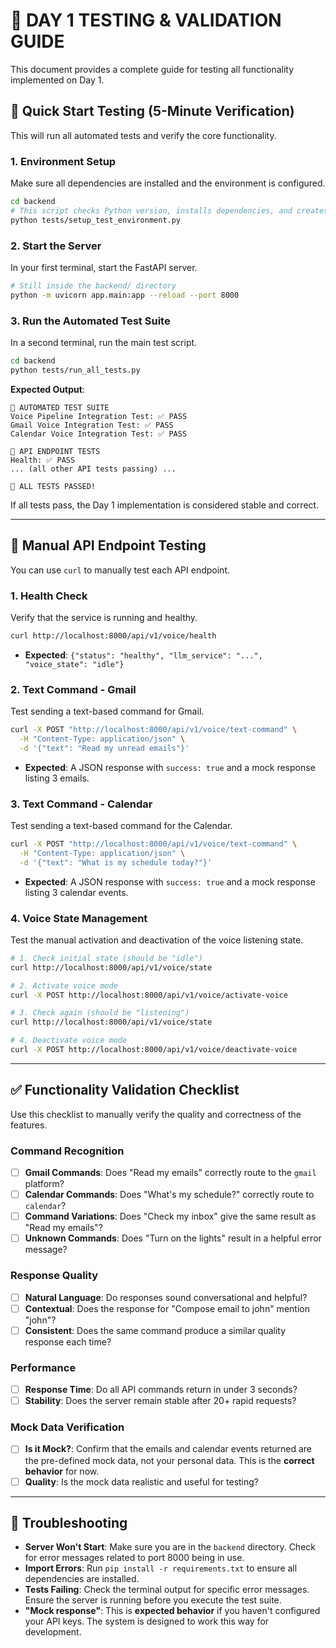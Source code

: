 # 🧪 DAY 1 TESTING & VALIDATION GUIDE

This document provides a complete guide for testing all functionality implemented on Day 1.

## 🚀 **Quick Start Testing (5-Minute Verification)**

This will run all automated tests and verify the core functionality.

### **1. Environment Setup**

Make sure all dependencies are installed and the environment is configured.

```bash
cd backend
# This script checks Python version, installs dependencies, and creates a mock .env file.
python tests/setup_test_environment.py
```

### **2. Start the Server**

In your first terminal, start the FastAPI server.

```bash
# Still inside the backend/ directory
python -m uvicorn app.main:app --reload --port 8000
```

### **3. Run the Automated Test Suite**

In a second terminal, run the main test script.

```bash
cd backend
python tests/run_all_tests.py
```

**Expected Output**:
```
🧪 AUTOMATED TEST SUITE
Voice Pipeline Integration Test: ✅ PASS
Gmail Voice Integration Test: ✅ PASS
Calendar Voice Integration Test: ✅ PASS

🧪 API ENDPOINT TESTS
Health: ✅ PASS
... (all other API tests passing) ...

🎉 ALL TESTS PASSED!
```
If all tests pass, the Day 1 implementation is considered stable and correct.

---

## 🔗 **Manual API Endpoint Testing**

You can use `curl` to manually test each API endpoint.

### **1. Health Check**

Verify that the service is running and healthy.

```bash
curl http://localhost:8000/api/v1/voice/health
```
-   **Expected**: `{"status": "healthy", "llm_service": "...", "voice_state": "idle"}`

### **2. Text Command - Gmail**

Test sending a text-based command for Gmail.

```bash
curl -X POST "http://localhost:8000/api/v1/voice/text-command" \
  -H "Content-Type: application/json" \
  -d '{"text": "Read my unread emails"}'
```
-   **Expected**: A JSON response with `success: true` and a mock response listing 3 emails.

### **3. Text Command - Calendar**

Test sending a text-based command for the Calendar.

```bash
curl -X POST "http://localhost:8000/api/v1/voice/text-command" \
  -H "Content-Type: application/json" \
  -d '{"text": "What is my schedule today?"}'
```
-   **Expected**: A JSON response with `success: true` and a mock response listing 3 calendar events.

### **4. Voice State Management**

Test the manual activation and deactivation of the voice listening state.

```bash
# 1. Check initial state (should be "idle")
curl http://localhost:8000/api/v1/voice/state

# 2. Activate voice mode
curl -X POST http://localhost:8000/api/v1/voice/activate-voice

# 3. Check again (should be "listening")
curl http://localhost:8000/api/v1/voice/state

# 4. Deactivate voice mode
curl -X POST http://localhost:8000/api/v1/voice/deactivate-voice
```

---

## ✅ **Functionality Validation Checklist**

Use this checklist to manually verify the quality and correctness of the features.

### **Command Recognition**
-   [ ] **Gmail Commands**: Does "Read my emails" correctly route to the `gmail` platform?
-   [ ] **Calendar Commands**: Does "What's my schedule?" correctly route to `calendar`?
-   [ ] **Command Variations**: Does "Check my inbox" give the same result as "Read my emails"?
-   [ ] **Unknown Commands**: Does "Turn on the lights" result in a helpful error message?

### **Response Quality**
-   [ ] **Natural Language**: Do responses sound conversational and helpful?
-   [ ] **Contextual**: Does the response for "Compose email to john" mention "john"?
-   [ ] **Consistent**: Does the same command produce a similar quality response each time?

### **Performance**
-   [ ] **Response Time**: Do all API commands return in under 3 seconds?
-   [ ] **Stability**: Does the server remain stable after 20+ rapid requests?

### **Mock Data Verification**
-   [ ] **Is it Mock?**: Confirm that the emails and calendar events returned are the pre-defined mock data, not your personal data. This is the **correct behavior** for now.
-   [ ] **Quality**: Is the mock data realistic and useful for testing?

---

## 🔧 **Troubleshooting**

-   **Server Won't Start**: Make sure you are in the `backend` directory. Check for error messages related to port 8000 being in use.
-   **Import Errors**: Run `pip install -r requirements.txt` to ensure all dependencies are installed.
-   **Tests Failing**: Check the terminal output for specific error messages. Ensure the server is running before you execute the test suite.
-   **"Mock response"**: This is **expected behavior** if you haven't configured your API keys. The system is designed to work this way for development. 